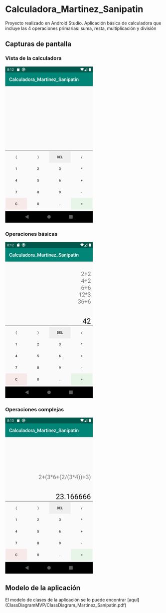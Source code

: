 # Calculadora_Martinez_Sanipatin
Proyecto realizado en Android Studio.
Aplicación básica de calculadora que incluye las 4 operaciones primarias: suma, resta, multiplicación y división
## Capturas de pantalla
### Vista de la calculadora
<img src="ScreenShots/Screenshot_1591042331.png" alt="alt text"  height="500px">

### Operaciones básicas
<img src="ScreenShots/Screenshot_1591042379.png" alt="alt text"  height="500px">

### Operaciones complejas
<img src="ScreenShots/Screenshot_1591042426.png" alt="alt text"  height="500px">

## Modelo de la aplicación
El modelo de clases de la aplicación se lo puede encontrar [aquí] (ClassDiagramMVP/ClassDiagram_Martinez_Sanipatin.pdf)
